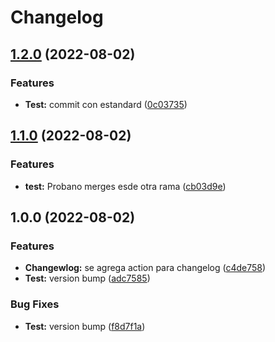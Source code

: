 # Changelog

## [1.2.0](https://github.com/Destroy-Youth/sso-login/compare/v1.1.0...v1.2.0) (2022-08-02)


### Features

* **Test:** commit con estandard ([0c03735](https://github.com/Destroy-Youth/sso-login/commit/0c03735304c9d930571142363d56a208c1e07f15))

## [1.1.0](https://github.com/Destroy-Youth/sso-login/compare/v1.0.0...v1.1.0) (2022-08-02)


### Features

* **test:** Probano merges esde otra rama ([cb03d9e](https://github.com/Destroy-Youth/sso-login/commit/cb03d9ee72bcba2c5fdcfcba7f3807ca37bbf44e))

## 1.0.0 (2022-08-02)


### Features

* **Changewlog:** se agrega action para changelog ([c4de758](https://github.com/Destroy-Youth/sso-login/commit/c4de75812fdc5d07e1e0ffd7d16fa452216a045e))
* **Test:** version bump ([adc7585](https://github.com/Destroy-Youth/sso-login/commit/adc75852a4f886d3916963537d77be67547a0fef))


### Bug Fixes

* **Test:** version bump ([f8d7f1a](https://github.com/Destroy-Youth/sso-login/commit/f8d7f1acba222cbb7e4639571b6da6118c734aca))
